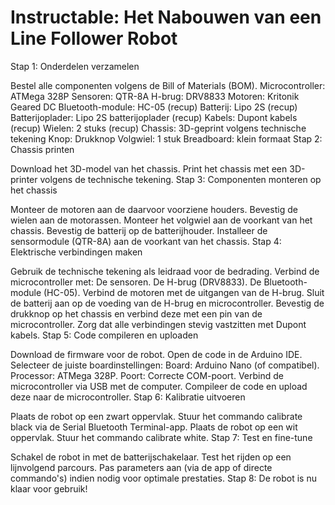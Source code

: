


# Instructable: Het Nabouwen van een Line Follower Robot

Stap 1: Onderdelen verzamelen

Bestel alle componenten volgens de Bill of Materials (BOM).
Microcontroller: ATMega 328P
Sensoren: QTR-8A
H-brug: DRV8833
Motoren: Kritonik Geared DC
Bluetooth-module: HC-05 (recup)
Batterij: Lipo 2S (recup)
Batterijoplader: Lipo 2S batterijoplader (recup)
Kabels: Dupont kabels (recup)
Wielen: 2 stuks (recup)
Chassis: 3D-geprint volgens technische tekening
Knop: Drukknop
Volgwiel: 1 stuk
Breadboard: klein formaat
Stap 2: Chassis printen

Download het 3D-model van het chassis.
Print het chassis met een 3D-printer volgens de technische tekening.
Stap 3: Componenten monteren op het chassis

Monteer de motoren aan de daarvoor voorziene houders.
Bevestig de wielen aan de motorassen.
Monteer het volgwiel aan de voorkant van het chassis.
Bevestig de batterij op de batterijhouder.
Installeer de sensormodule (QTR-8A) aan de voorkant van het chassis.
Stap 4: Elektrische verbindingen maken

Gebruik de technische tekening als leidraad voor de bedrading.
Verbind de microcontroller met:
De sensoren.
De H-brug (DRV8833).
De Bluetooth-module (HC-05).
Verbind de motoren met de uitgangen van de H-brug.
Sluit de batterij aan op de voeding van de H-brug en microcontroller.
Bevestig de drukknop op het chassis en verbind deze met een pin van de microcontroller.
Zorg dat alle verbindingen stevig vastzitten met Dupont kabels.
Stap 5: Code compileren en uploaden

Download de firmware voor de robot.
Open de code in de Arduino IDE.
Selecteer de juiste boardinstellingen:
Board: Arduino Nano (of compatibel).
Processor: ATMega 328P.
Poort: Correcte COM-poort.
Verbind de microcontroller via USB met de computer.
Compileer de code en upload deze naar de microcontroller.
Stap 6: Kalibratie uitvoeren

Plaats de robot op een zwart oppervlak.
Stuur het commando calibrate black via de Serial Bluetooth Terminal-app.
Plaats de robot op een wit oppervlak.
Stuur het commando calibrate white.
Stap 7: Test en fine-tune

Schakel de robot in met de batterijschakelaar.
Test het rijden op een lijnvolgend parcours.
Pas parameters aan (via de app of directe commando's) indien nodig voor optimale prestaties.
Stap 8: De robot is nu klaar voor gebruik!
